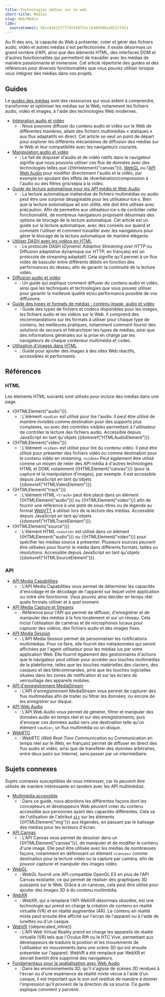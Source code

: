 ```yaml
---
title: Technologies médias sur le web
short-title: Médias
slug: Web/Media
l10n:
  sourceCommit: 58cc81b21f777d745877ec1430df8ba2852ff411
---
```


Au fil des ans, la capacité du Web à présenter, créer et gérer des fichiers audio, vidéo et autres médias s'est perfectionnée. Il existe désormais un grand nombre d'API, ainsi que des éléments HTML, des interfaces DOM et d'autres fonctionnalités qui permettent de travailler avec les médias de manière passionnante et immersive. Cet article répertorie des guides et des références pour diverses fonctionnalités que vous pouvez utiliser lorsque vous intégrez des médias dans vos projets.

## Guides

Le [guides des médias](/fr/docs/Web/Media/Guides) sont des ressources qui vous aident à comprendre, transformer et optimiser les médias sur le Web, notamment les fichiers audio, vidéo et images, à l'aide des technologies Web modernes.

- [Intégration audio et vidéo](/fr/docs/Web/Media/Guides/Audio_and_video_delivery)
  - : Nous pouvons diffuser du contenu audio et vidéo sur le Web de différentes manières, allant des fichiers multimédias «&nbsp;statiques&nbsp;» aux flux adaptatifs en direct. Cet article se veut un point de départ pour explorer les différents mécanismes de diffusion des médias sur le Web et leur compatibilité avec les navigateurs courants.
- [Manipulation audio et vidéo](/fr/docs/Web/Media/Guides/Audio_and_video_manipulation)
  - : Le fait de disposer d'audio et de vidéo natifs dans le navigateur signifie que nous pouvons utiliser ces flux de données avec des technologies telles que {{htmlelement("canvas")}}, [WebGL](/fr/docs/Web/API/WebGL_API) ou l'[API Web Audio](/fr/docs/Web/API/Web_Audio_API) pour modifier directement l'audio et la vidéo, par exemple en ajoutant des effets de réverbération/compression à l'audio ou des filtres gris/sépia à la vidéo.
- [Guide de lecture automatique pour les API média et Web Audio](/fr/docs/Web/Media/Guides/Autoplay)
  - : La lecture automatique inattendue de fichiers multimédias ou audio peut être une surprise désagréable pour les utilisateur·ice·s. Bien que la lecture automatique ait son utilité, elle doit être utilisée avec précaution. Afin de permettre aux utilisateur·ice·s de contrôler cette fonctionnalité, de nombreux navigateurs proposent désormais des options de blocage de la lecture automatique. Cet article est un guide sur la lecture automatique, avec des conseils sur quand et comment l'utiliser et comment travailler avec les navigateurs pour gérer le blocage de la lecture automatique de manière élégante.
- [Utiliser DASH avec les vidéos en HTML](/fr/docs/Web/API/Media_Source_Extensions_API/DASH_Adaptive_Streaming)
  - : Le protocole DASH (<i lang="en">Dynamic Adaptive Streaming over HTTP</i> ou Diffusion adaptative dynamique sur HTTP, en français) est un protocole de streaming adaptatif. Cela signifie qu'il permet à un flux vidéo de basculer entre différents débits en fonction des performances du réseau, afin de garantir la continuité de la lecture vidéo.
- [Diffusion audio et vidéo](/fr/docs/Web/Media/Guides/Streaming)
  - : Un guide qui explique comment diffuser du contenu audio et vidéo, ainsi que les techniques et technologies que vous pouvez utiliser pour garantir la meilleure qualité et/ou performance possible de vos diffusions.
- [Guide des types et formats de médias&nbsp;: contenu image, audio et vidéo](/fr/docs/Web/Media/Guides/Formats)
  - : Guide des types de fichiers et codecs disponibles pour les images, les fichiers audio et les vidéos sur le Web. Il comprend des recommandations sur les formats à utiliser pour chaque type de contenu, les meilleures pratiques, notamment comment fournir des solutions de secours et hiérarchiser les types de médias, ainsi que des informations générales sur la prise en charge par les navigateurs de chaque conteneur multimédia et codec.
- [Utilisation d'images dans HTML](/fr/docs/Web/Media/Guides/Images)
  - : Guide pour ajouter des images à des sites Web réactifs, accessibles et performants.

## Références

### HTML

Les éléments HTML suivants sont utilisés pour inclure des médias dans une page.

- {{HTMLElement("audio")}}
  - : L'élément `<audio>` est utilisé pour lire l'audio. Il peut être utilisé de manière invisible comme destination pour des supports plus complexes, ou avec des contrôles visibles permettant à l'utilisateur de contrôler la lecture des fichiers audio. Accessible depuis JavaScript en tant qu'objets {{domxref("HTMLAudioElement")}}.
- {{HTMLElement("video")}}
  - : L'élément `<video>` est utilisé pour lire du contenu vidéo. Il peut être utilisé pour présenter des fichiers vidéo ou comme destination pour le contenu vidéo en streaming. `<video>` Peut également être utilisé comme un moyen de relier des API média à d'autres technologies HTML et DOM, notamment {{HTMLElement("canvas")}} (pour la capture et la manipulation d'images), par exemple. Il est accessible depuis JavaScript en tant qu'objets {{domxref("HTMLVideoElement")}}.
- {{HTMLElement("track")}}
  - : L'élément HTML `<track>` peut être placé dans un élément {{HTMLElement("audio")}} ou {{HTMLElement("video")}} afin de fournir une référence à une piste de sous-titres ou de légende au format [WebVTT](/fr/docs/Web/API/WebVTT_API) à utiliser lors de la lecture des médias. Accessible depuis JavaScript en tant qu'objets {{domxref("HTMLTrackElement")}}.
- {{HTMLElement("source")}}
  - : L'élément HTML `<source>` est utilisé dans un élément {{HTMLElement("audio")}} ou {{HTMLElement("video")}} pour spécifier les médias source à présenter. Plusieurs sources peuvent être utilisées pour fournir le média dans différents formats, tailles ou résolutions. Accessible depuis JavaScript en tant qu'objets {{domxref("HTMLSourceElement")}}.

### API

- [API Media Capabilities](/fr/docs/Web/API/Media_Capabilities_API)
  - : L'API Media Capabilities vous permet de déterminer les capacités d'encodage et de décodage de l'appareil sur lequel votre application ou votre site fonctionne. Vous pouvez ainsi décider en temps réel quels formats utiliser et à quel moment.
- [API Media Capture et Streams](/fr/docs/Web/API/Media_Capture_and_Streams_API)
  - : Référence pour l'API qui permet de diffuser, d'enregistrer et de manipuler des médias à la fois localement et sur un réseau. Cela inclut l'utilisation de caméras et de microphones locaux pour capturer des vidéos, des fichiers audio et des images fixes.
- [API Media Session](/fr/docs/Web/API/Media_Session_API)
  - : L'API Media Session permet de personnaliser les notifications multimédias. Pour ce faire, elle fournit des métadonnées qui seront affichées par l'agent utilisateur pour les médias lus par votre application Web. Elle fournit également des gestionnaires d'actions que le navigateur peut utiliser pour accéder aux touches multimédias de la plateforme, telles que les touches matérielles des claviers, des casques et des télécommandes, ainsi que les touches logicielles situées dans les zones de notification et sur les écrans de verrouillage des appareils mobiles.
- [API d'enregistrement MediaStream](/fr/docs/Web/API/MediaStream_Recording_API)
  - : L'API d'enregistrement MediaStream vous permet de capturer des flux multimédias afin de traiter ou filtrer les données, ou encore de les enregistrer sur disque.
- [API Web Audio](/fr/docs/Web/API/Web_Audio_API)
  - : L'API Web Audio vous permet de générer, filtrer et manipuler des données audio en temps réel et sur des enregistrements, puis d'envoyer ces données audio vers une destination telle qu'un élément `<audio>`, un flux multimédia ou un disque.
- [WebRTC](/fr/docs/Web/API/WebRTC_API)
  - : WebRTC (<i lang="en">Web Real-Time Communication</i> ou Communication en temps réel sur le Web, en français) permet de diffuser en direct des flux audio et vidéo, ainsi que de transférer des données arbitraires, entre deux pairs sur Internet, sans passer par un intermédiaire.

## Sujets connexes

Sujets connexes susceptibles de vous intéresser, car ils peuvent être utilisés de manière intéressante en tandem avec les API multimédias.

- [Multimédia accessible](/fr/docs/Learn_web_development/Core/Accessibility/Multimedia)
  - : Dans ce guide, nous abordons les différentes façons dont les concepteurs et développeurs Web peuvent créer du contenu accessible aux personnes ayant des capacités différentes. Cela va de l'utilisation de l'attribut [`alt`](/fr/docs/Web/HTML/Reference/Elements/img#alt) sur les éléments {{HTMLElement("img")}} aux légendes, en passant par le balisage des médias pour les lecteurs d'écran.
- [API Canvas](/fr/docs/Web/API/Canvas_API)
  - : L'API Canvas vous permet de dessiner dans un {{HTMLElement("canvas")}}, de manipuler et de modifier le contenu d'une image. Elle peut être utilisée avec les médias de nombreuses façons, notamment en définissant un élément `<canvas>` comme destination pour la lecture vidéo ou la capture par caméra, afin de pouvoir capturer et manipuler des images vidéo.
- [WebGL](/fr/docs/Web/API/WebGL_API)
  - : WebGL fournit une API compatible OpenGL ES en plus de l'API Canvas existante, ce qui permet de réaliser des graphiques 3D puissants sur le Web. Grâce à un canevas, cela peut être utilisé pour ajouter des images 3D à du contenu multimédia.
- [WebXR](/fr/docs/Web/API/WebXR_Device_API)
  - : WebXR, qui a remplacé l'API WebVR désormais obsolète, est une technologie qui prend en charge la création de contenu en réalité virtuelle (VR) et en réalité augmentée (AR). Le contenu en réalité mixte peut ensuite être affiché sur l'écran de l'appareil ou à l'aide de lunettes ou d'un casque.
- [WebVR](/fr/docs/Web/API/WebVR_API) {{deprecated_inline}}
  - : L'API Web Virtual Reality prend en charge les appareils de réalité virtuelle (VR) tels que l'Oculus Rift ou le HTC Vive, permettant aux développeurs de traduire la position et les mouvements de l'utilisateur en mouvements dans une scène 3D qui est ensuite présentée sur l'appareil. WebVR a été remplacé par WebXR et devrait bientôt être supprimé des navigateurs.
- [Fondamentaux pour la spatialisation avec Web Audio](/fr/docs/Web/API/Web_Audio_API/Web_audio_spatialization_basics)
  - : Dans les environnements 3D, qu'il s'agisse de scènes 3D rendues à l'écran ou d'une expérience de réalité mixte vécue à l'aide d'un casque, il est important que le son soit restitué de manière à donner l'impression qu'il provient de la direction de sa source. Ce guide explique comment y parvenir.
